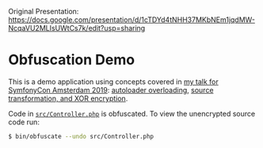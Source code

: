 Original Presentation:<br>https://docs.google.com/presentation/d/1cTDYd4tNHH37MKbNEm1jqdMW-NcqaVU2MLIsUWtCs7k/edit?usp=sharing

# Obfuscation Demo

This is a demo application using concepts covered in [my talk for SymfonyCon Amsterdam 2019][talk]: [autoloader
overloading](lib/AutoloaderOverloader.php), [source transformation, and XOR encryption](lib/ObfuscatingTransformFilter.php).

Code in [`src/Controller.php`](src/Controller.php) is obfuscated.
To view the unencrypted source code run:
 
```bash
$ bin/obfuscate --undo src/Controller.php
```

[talk]: https://amsterdam2019.symfony.com/speakers#session-2866 "Crazy Fun Experiments with PHP (Not For Production)"
